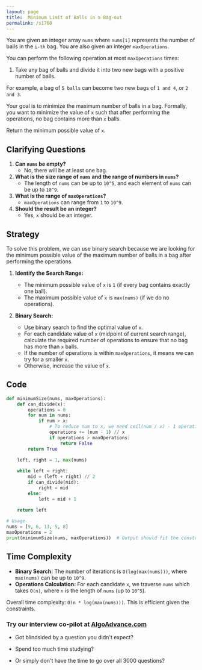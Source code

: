 ```yaml
---
layout: page
title:  Minimum Limit of Balls in a Bag-out
permalink: /s1760
---
```


You are given an integer array `nums` where `nums[i]` represents the number of balls in the `i-th` bag. You are also given an integer `maxOperations`.

You can perform the following operation at most `maxOperations` times:

1. Take any bag of balls and divide it into two new bags with a positive number of balls.

For example, a bag of `5 balls` can become two new bags of `1 and 4`, or `2 and 3`.

Your goal is to minimize the maximum number of balls in a bag. Formally, you want to minimize the value of `x` such that after performing the operations, no bag contains more than `x` balls.

Return the minimum possible value of `x`.

## Clarifying Questions

1. **Can `nums` be empty?**
   - No, there will be at least one bag.
2. **What is the size range of `nums` and the range of numbers in `nums`?**
   - The length of `nums` can be up to `10^5`, and each element of `nums` can be up to `10^9`.
3. **What is the range of `maxOperations`?**
   - `maxOperations` can range from `1` to `10^9`.
4. **Should the result be an integer?**
   - Yes, `x` should be an integer.

## Strategy

To solve this problem, we can use binary search because we are looking for the minimum possible value of the maximum number of balls in a bag after performing the operations.

1. **Identify the Search Range:**
   - The minimum possible value of `x` is `1` (if every bag contains exactly one ball).
   - The maximum possible value of `x` is `max(nums)` (if we do no operations).

2. **Binary Search:**
   - Use binary search to find the optimal value of `x`.
   - For each candidate value of `x` (midpoint of current search range), calculate the required number of operations to ensure that no bag has more than `x` balls.
   - If the number of operations is within `maxOperations`, it means we can try for a smaller `x`.
   - Otherwise, increase the value of `x`.

## Code

```python
def minimumSize(nums, maxOperations):
    def can_divide(x):
        operations = 0
        for num in nums:
            if num > x:
                # To reduce num to x, we need ceil(num / x) - 1 operations
                operations += (num - 1) // x
                if operations > maxOperations:
                    return False
        return True

    left, right = 1, max(nums)
    
    while left < right:
        mid = (left + right) // 2
        if can_divide(mid):
            right = mid
        else:
            left = mid + 1
            
    return left

# Usage
nums = [9, 6, 13, 5, 8]
maxOperations = 2
print(minimumSize(nums, maxOperations))  # Output should fit the constraints provided.
```

## Time Complexity

- **Binary Search:** The number of iterations is `O(log(max(nums)))`, where `max(nums)` can be up to `10^9`.
- **Operations Calculation:** For each candidate `x`, we traverse `nums` which takes `O(n)`, where `n` is the length of `nums` (up to `10^5`).

Overall time complexity: `O(n * log(max(nums)))`. This is efficient given the constraints.


### Try our interview co-pilot at [AlgoAdvance.com](https://algoAdvance.com)

- Got blindsided by a question you didn't expect?

- Spend too much time studying?

- Or simply don't have the time to go over all 3000 questions?

